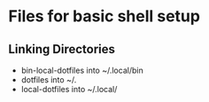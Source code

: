 # Files for basic shell setup


## Linking Directories

- bin-local-dotfiles      into ~/.local/bin
- dotfiles                into ~/.
- local-dotfiles          into ~/.local/
